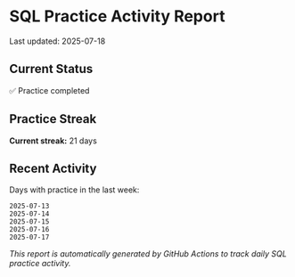 # SQL Practice Activity Report

Last updated: 2025-07-18

## Current Status

✅ Practice completed

## Practice Streak

**Current streak:** 21 days

## Recent Activity

Days with practice in the last week:

```
2025-07-13
2025-07-14
2025-07-15
2025-07-16
2025-07-17
```

*This report is automatically generated by GitHub Actions to track daily SQL practice activity.*
